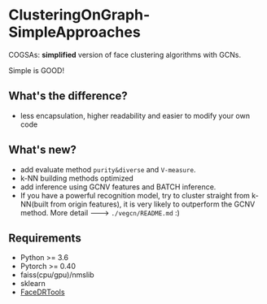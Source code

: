 # ClusteringOnGraph-SimpleApproaches

COGSAs:
**simplified** version of face clustering algorithms with GCNs.

Simple is GOOD!

## What's the difference?
* less encapsulation, higher readability and easier to modify your own code

## What's new?
* add evaluate method `purity&diverse` and `V-measure`.
* k-NN building methods optimized
* add inference using GCNV features and BATCH inference.
* If you have a powerful recognition model, try to cluster straight from k-NN(built from origin features), it is very likely 
to outperform the GCNV method. More detail ---> `./vegcn/README.md` :)

## Requirements
* Python >= 3.6
* Pytorch >= 0.40
* faiss(cpu/gpu)/nmslib
* sklearn
* [FaceDRTools](https://github.com/RHxW/FaceDRTools)